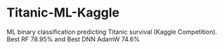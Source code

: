 # Titanic-ML-Kaggle
ML binary classification predicting Titanic survival (Kaggle Competition). Best RF 78.95% and Best DNN AdamW 74.6%
